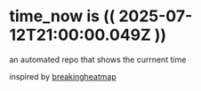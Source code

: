 # time_now is (( 2025-07-12T21:00:00.049Z ))

an automated repo that shows the currnent time

inspired by [breakingheatmap](https://github.com/breakingheatmap/breakingheatmap)